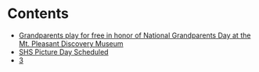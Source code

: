 # Contents
* [Grandparents play for free in honor of
  National Grandparents Day at the Mt.
  Pleasant Discovery Museum](_posts/2016-09-10-grandparents-play-for-free-in-honor-of-national-grandparents-day-at-the-mt-pleasant-discovery-museum.md)
* [SHS Picture Day Scheduled](_posts/2016-09-10-shs-picture-day-planned.md)
* [3](_posts/2016-09-10-the-morning-sun-dropping-sound-off-feature.md)



